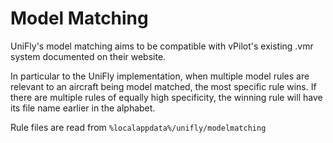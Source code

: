 # Model Matching

UniFly's model matching aims to be compatible with vPilot's existing .vmr system documented on their website.

In particular to the UniFly implementation, when multiple model rules are relevant to an aircraft being model matched, the most specific rule wins. If there are multiple rules of equally high specificity, the winning rule will have its file name earlier in the alphabet.

Rule files are read from `%localappdata%/unifly/modelmatching`
